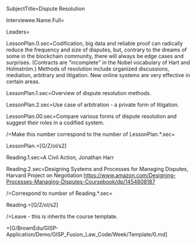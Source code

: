 SubjectTitle=Dispute Resolution

Interviewee.Name.Full=

Leaders=

LessonPlan.0.sec=Codification, big data and reliable proof can radically reduce the frequency and size of disputes, but, contrary to the dreams of some in the blockchain community, there will always be edge cases and surprises.  (Contracts are "incomplete" in the Nobel vocabulary of Hart and Holmström.)  Methods of resolution include organized discussions, mediation, arbitrary and litigation. New online systems are very effective in certain areas.

LessonPlan.1.sec=Overview of dispute resolution methods.

LessonPlan.2.sec=Use case of arbitration - a private form of litigation.

LessonPlan.00.sec=Compare various forms of dispute resolution and suggest their roles in a codified system.

/=Make this number correspond to the number of LessonPlan.*.sec=

LessonPlan.=[G/Z/ol/s2]

Reading.1.sec=A Civil Action, Jonathan Harr

Reading.2.sec=Designing Systems and Processes for Managing Disputes, Harvard Project on Negotiation https://www.amazon.com/Designing-Processes-Managing-Disputes-Coursebook/dp/1454808187

/=Correspond to number of Reading.*.sec=

Reading.=[G/Z/ol/s2]

/=Leave - this is inherits the course template.

=[G/BrownEdu/GISP-Application/Demo/GISP_Fusion_Law_Code/Week/Template/0.md]
